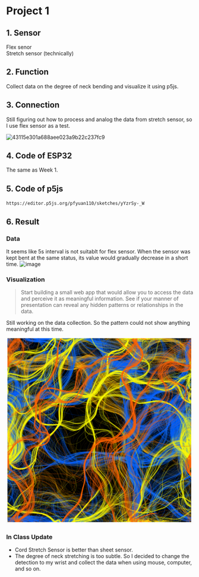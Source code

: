 # Project 1

## 1. Sensor
Flex senor<br>
Stretch sensor (technically)

## 2. Function
Collect data on the degree of neck bending and visualize it using p5js.

## 3. Connection
Still figuring out how to process and analog the data from stretch sensor, so I use flex sensor as a test.

![43115e301a688aee023a9b22c237fc9](https://user-images.githubusercontent.com/113642868/215972845-3e31568f-a30a-4129-b615-9573af1c0552.jpg)

## 4. Code of ESP32
The same as Week 1.

## 5. Code of p5js
`https://editor.p5js.org/pfyuan110/sketches/yYzrSy-_W`

## 6. Result
### Data
It seems like 5s interval is not suitablt for flex sensor. When the sensor was kept bent at the same status, its value would gradually decrease in a short time. 
![image](https://user-images.githubusercontent.com/113642868/215972047-8375feeb-e801-4cbd-ba1c-c0b75be8bd2c.png)

### Visualization
> Start building a small web app that would allow you to access the data and perceive it as meaningful information. See if your manner of presentation can reveal any hidden patterns or relationships in the data.
> 
Still working on the data collection. So the pattern could not show anything meaningful at this time.

![image](https://raw.githubusercontent.com/pfyuan110/CT2-Spring23/main/Week2/result%20of%20p5js.png)

### In Class Update
- Cord Stretch Sensor is better than sheet sensor.
- The degree of neck stretching is too subtle. So I decided to change the detection to my wrist and collect the data when using mouse, computer, and so on.
